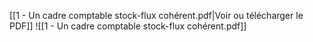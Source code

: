 ﻿[[1 - Un cadre comptable stock-flux cohérent.pdf|Voir ou télécharger le PDF]]
![[1 - Un cadre comptable stock-flux cohérent.pdf]]

